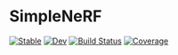 # SimpleNeRF

[![Stable](https://img.shields.io/badge/docs-stable-blue.svg)](https://rejuvyesh.github.io/SimpleNeRF.jl/stable)
[![Dev](https://img.shields.io/badge/docs-dev-blue.svg)](https://rejuvyesh.github.io/SimpleNeRF.jl/dev)
[![Build Status](https://github.com/rejuvyesh/SimpleNeRF.jl/actions/workflows/CI.yml/badge.svg?branch=main)](https://github.com/rejuvyesh/SimpleNeRF.jl/actions/workflows/CI.yml?query=branch%3Amain)
[![Coverage](https://codecov.io/gh/rejuvyesh/SimpleNeRF.jl/branch/main/graph/badge.svg)](https://codecov.io/gh/rejuvyesh/SimpleNeRF.jl)

